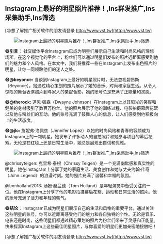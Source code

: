 ## **Instagram上最好的明星照片推荐！,Ins群发推广,Ins采集助手,Ins筛选**

[😍想了解推广相关软件的朋友请登录 http://www.vst.tw](http://www.vst.tw)

 <center><img src="https://vst.tw/MP4/tuiguang/png/0.png" alt="Instagram上最好的明星照片推荐！,Ins群发推广,Ins采集助手,Ins筛选"></center>

**😄引言：**
社交媒体平台Instagram已成为明星们展示自己生活和时尚风格的理想场所。在这个视觉化的平台上，粉丝们可以通过明星们发布的照片近距离感受到他们的魅力和个人风格。在本文中，我们将推荐一些在Instagram上发布出色照片的明星，让你一同领略他们的迷人之处。

**😄@beyonce:**
当谈到Instagram上最好的明星照片时，无法忽视碧昂斯（Beyonce）。她通过精心策划的照片展示了她的音乐、时尚和家庭生活。从令人惊叹的舞台表演照片到与家人的亲密合影，她的账号总是充满了正能量和灵感。

**😄@therock:**
道恩·强森（Dwayne Johnson）在Instagram上以其阳光的笑容和健美的身材吸引了数百万粉丝。他的照片展示了他的训练过程、电影拍摄幕后花絮以及他与粉丝们的互动。他的账号充满了鼓舞人心的信息，让人们感受到他积极向上的生活态度。

**😄@jlo:**
詹妮弗·洛佩兹（Jennifer Lopez）以她的时尚风格和青春的容颜成为Instagram上的一颗明星。她发布了许多动人的自拍照片和她参与项目的幕后花絮。无论是在红毯上还是日常生活中，她总是展现出自信和优雅。

 <center><img src="https://vst.tw/MP4/tuiguang/png/2.png" alt="Instagram上最好的明星照片推荐！,Ins群发推广,Ins采集助手,Ins筛选"></center>

@chrissyteigen:
克里希·泰根（Chrissy Teigen）是一个充满幽默感和真实性的明星。她在Instagram上分享了她的家庭生活、美食创作和她与丈夫约翰·传奇（John Legend）的浪漫时刻。她的照片充满了温馨和幸福的氛围。

@tomholland2013:
汤姆·赫兰德（Tom Holland）是年轻演员中备受关注的一位。他在Instagram上分享了他的电影拍摄幕后花絮、运动和日常生活的照片。他的账号充满了活力和年轻的朝气。

**😄结论：**
Instagram已成为明星们展示自己的生活和风格的重要平台。通过关注这些明星的账号，你可以近距离感受他们的魅力和各自独特的个性。无论是音乐、电影还是时尚，这些明星们都通过精心策划的照片为粉丝们带来了灵感和正能量。快来探索Instagram上这些最佳明星照片，与你喜爱的明星们更加亲密地接触吧！

[😍想了解推广相关软件的朋友请登录 http://www.vst.tw](http://www.vst.tw)



